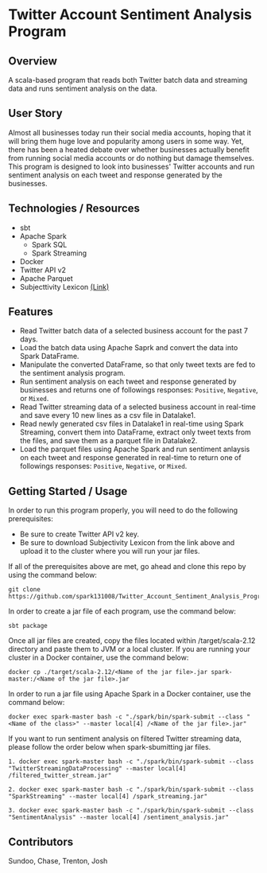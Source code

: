 # Twitter Account Sentiment Analysis Program

## Overview
A scala-based program that reads both Twitter batch data and streaming data and runs sentiment analysis on the data. 

## User Story
Almost all businesses today run their social media accounts, hoping that it will bring them huge love and popularity among users in some way. Yet, there has been a heated debate over whether businesses actually benefit from running social media accounts or do nothing but damage themselves. This program is designed to look into businesses' Twitter accounts and run sentiment analysis on each tweet and response generated by the businesses.

## Technologies / Resources
- sbt
- Apache Spark
    - Spark SQL
    - Spark Streaming
- Docker
- Twitter API v2
- Apache Parquet
- Subjecttivity Lexicon [(Link)](www.mpqa.cs.pitt.edu)

## Features
- Read Twitter batch data of a selected business account for the past 7 days.
- Load the batch data using Apache Saprk and convert the data into Spark DataFrame.
- Manipulate the converted DataFrame, so that only tweet texts are fed to the sentiment analysis program.
- Run sentiment analysis on each tweet and response generated by businesses and returns one of followings responses: `Positive`, `Negative`, or `Mixed`.
- Read Twitter streaming data of a selected business account in real-time and save every 10 new lines as a csv file in Datalake1.
- Read newly generated csv files in Datalake1 in real-time using Spark Streaming, convert them into DataFrame, extract only tweet texts from the files, and save them as a parquet file in Datalake2.
- Load the parquet files using Apache Spark and run sentiment anlaysis on each tweet and response generated in real-time to return one of followings responses: `Positive`, `Negative`, or `Mixed`.

## Getting Started / Usage
In order to run this program properly, you will need to do the following prerequisites:
- Be sure to create Twitter API v2 key.
- Be sure to download Subjectivity Lexicon from the link above and upload it to the cluster where you will run your jar files. <br/>

If all of the prerequisites above are met, go ahead and clone this repo by using the command below:
```
git clone https://github.com/spark131008/Twitter_Account_Sentiment_Analysis_Program.git
```
In order to create a jar file of each program, use the command below:
```
sbt package
```
Once all jar files are created, copy the files located within /target/scala-2.12 directory and paste them to JVM or a local cluster. If you are running your cluster in a Docker container, use the command below:
```
docker cp ./target/scala-2.12/<Name of the jar file>.jar spark-master:/<Name of the jar file>.jar
```
In order to run a jar file using Apache Spark in a Docker container, use the command below:
```
docker exec spark-master bash -c "./spark/bin/spark-submit --class "<Name of the class>" --master local[4] /<Name of the jar file>.jar"
```
If you want to run sentiment analysis on filtered Twitter streaming data, please follow the order below when spark-sbumitting jar files.
```
1. docker exec spark-master bash -c "./spark/bin/spark-submit --class "TwitterStreamingDataProcessing" --master local[4] /filtered_twitter_stream.jar"

2. docker exec spark-master bash -c "./spark/bin/spark-submit --class "SparkStreaming" --master local[4] /spark_streaming.jar"

3. docker exec spark-master bash -c "./spark/bin/spark-submit --class "SentimentAnalysis" --master local[4] /sentiment_analysis.jar"
```

## Contributors
Sundoo, Chase, Trenton, Josh